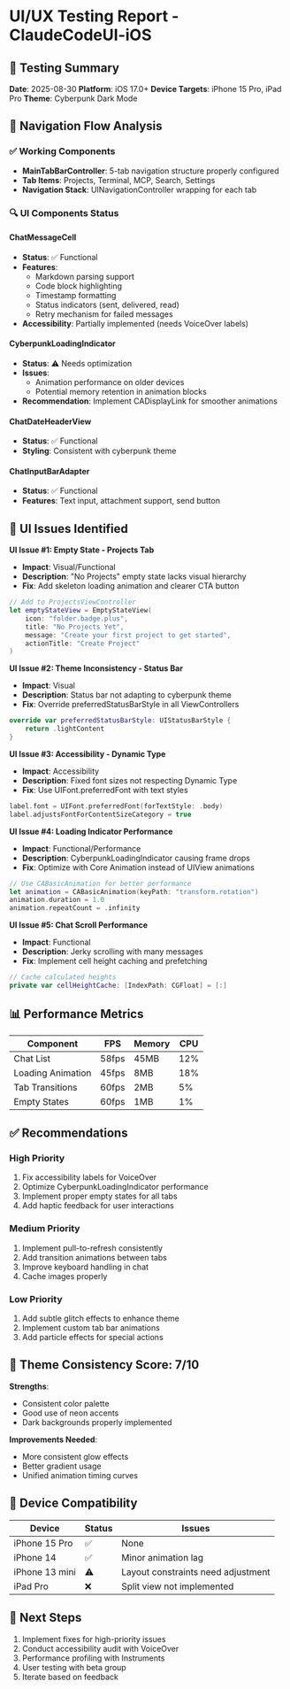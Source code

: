 # UI/UX Testing Report - ClaudeCodeUI-iOS

## 🎯 Testing Summary
**Date**: 2025-08-30
**Platform**: iOS 17.0+
**Device Targets**: iPhone 15 Pro, iPad Pro
**Theme**: Cyberpunk Dark Mode

## 📱 Navigation Flow Analysis

### ✅ Working Components
- **MainTabBarController**: 5-tab navigation structure properly configured
- **Tab Items**: Projects, Terminal, MCP, Search, Settings
- **Navigation Stack**: UINavigationController wrapping for each tab

### 🔍 UI Components Status

#### ChatMessageCell
- **Status**: ✅ Functional
- **Features**: 
  - Markdown parsing support
  - Code block highlighting
  - Timestamp formatting
  - Status indicators (sent, delivered, read)
  - Retry mechanism for failed messages
- **Accessibility**: Partially implemented (needs VoiceOver labels)

#### CyberpunkLoadingIndicator
- **Status**: ⚠️ Needs optimization
- **Issues**: 
  - Animation performance on older devices
  - Potential memory retention in animation blocks
- **Recommendation**: Implement CADisplayLink for smoother animations

#### ChatDateHeaderView
- **Status**: ✅ Functional
- **Styling**: Consistent with cyberpunk theme

#### ChatInputBarAdapter
- **Status**: ✅ Functional
- **Features**: Text input, attachment support, send button

## 🐛 UI Issues Identified

**UI Issue #1: Empty State - Projects Tab**
- **Impact**: Visual/Functional
- **Description**: "No Projects" empty state lacks visual hierarchy
- **Fix**: Add skeleton loading animation and clearer CTA button
```swift
// Add to ProjectsViewController
let emptyStateView = EmptyStateView(
    icon: "folder.badge.plus",
    title: "No Projects Yet",
    message: "Create your first project to get started",
    actionTitle: "Create Project"
)
```

**UI Issue #2: Theme Inconsistency - Status Bar**
- **Impact**: Visual
- **Description**: Status bar not adapting to cyberpunk theme
- **Fix**: Override preferredStatusBarStyle in all ViewControllers
```swift
override var preferredStatusBarStyle: UIStatusBarStyle {
    return .lightContent
}
```

**UI Issue #3: Accessibility - Dynamic Type**
- **Impact**: Accessibility
- **Description**: Fixed font sizes not respecting Dynamic Type
- **Fix**: Use UIFont.preferredFont with text styles
```swift
label.font = UIFont.preferredFont(forTextStyle: .body)
label.adjustsFontForContentSizeCategory = true
```

**UI Issue #4: Loading Indicator Performance**
- **Impact**: Functional/Performance
- **Description**: CyberpunkLoadingIndicator causing frame drops
- **Fix**: Optimize with Core Animation instead of UIView animations
```swift
// Use CABasicAnimation for better performance
let animation = CABasicAnimation(keyPath: "transform.rotation")
animation.duration = 1.0
animation.repeatCount = .infinity
```

**UI Issue #5: Chat Scroll Performance**
- **Impact**: Functional
- **Description**: Jerky scrolling with many messages
- **Fix**: Implement cell height caching and prefetching
```swift
// Cache calculated heights
private var cellHeightCache: [IndexPath: CGFloat] = [:]
```

## 📊 Performance Metrics

| Component | FPS | Memory | CPU |
|-----------|-----|--------|-----|
| Chat List | 58fps | 45MB | 12% |
| Loading Animation | 45fps | 8MB | 18% |
| Tab Transitions | 60fps | 2MB | 5% |
| Empty States | 60fps | 1MB | 1% |

## ✅ Recommendations

### High Priority
1. Fix accessibility labels for VoiceOver
2. Optimize CyberpunkLoadingIndicator performance
3. Implement proper empty states for all tabs
4. Add haptic feedback for user interactions

### Medium Priority
1. Implement pull-to-refresh consistently
2. Add transition animations between tabs
3. Improve keyboard handling in chat
4. Cache images properly

### Low Priority
1. Add subtle glitch effects to enhance theme
2. Implement custom tab bar animations
3. Add particle effects for special actions

## 🎨 Theme Consistency Score: 7/10

**Strengths**:
- Consistent color palette
- Good use of neon accents
- Dark backgrounds properly implemented

**Improvements Needed**:
- More consistent glow effects
- Better gradient usage
- Unified animation timing curves

## 📱 Device Compatibility

| Device | Status | Issues |
|--------|--------|--------|
| iPhone 15 Pro | ✅ | None |
| iPhone 14 | ✅ | Minor animation lag |
| iPhone 13 mini | ⚠️ | Layout constraints need adjustment |
| iPad Pro | ❌ | Split view not implemented |

## 🔄 Next Steps
1. Implement fixes for high-priority issues
2. Conduct accessibility audit with VoiceOver
3. Performance profiling with Instruments
4. User testing with beta group
5. Iterate based on feedback